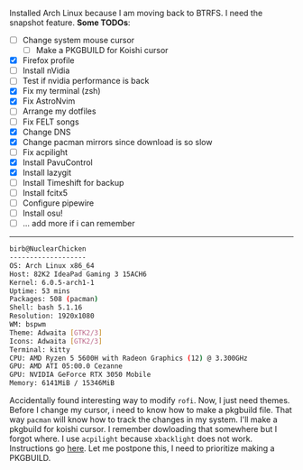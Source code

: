 Installed Arch Linux because I am moving back to BTRFS. I need the snapshot feature.
**Some TODOs**:
- [ ] Change system mouse cursor
	- [ ] Make a PKGBUILD for Koishi cursor
- [x] Firefox profile
- [ ] Install nVidia 
- [ ] Test if nvidia performance is back
- [x] Fix my terminal (zsh)
- [x] Fix AstroNvim
- [ ] Arrange my dotfiles
- [ ] Fix FELT songs
- [x] Change DNS
- [x] Change pacman mirrors since download is so slow
- [ ] Fix acpilight
- [x] Install PavuControl
- [x] Install lazygit
- [ ] Install Timeshift for backup
- [ ] Install fcitx5
- [ ] Configure pipewire
- [ ] Install osu!
- [ ] ... add more if i can remember

---
```sh
birb@NuclearChicken 
------------------- 
OS: Arch Linux x86_64 
Host: 82K2 IdeaPad Gaming 3 15ACH6 
Kernel: 6.0.5-arch1-1 
Uptime: 53 mins 
Packages: 508 (pacman) 
Shell: bash 5.1.16 
Resolution: 1920x1080 
WM: bspwm 
Theme: Adwaita [GTK2/3] 
Icons: Adwaita [GTK2/3] 
Terminal: kitty 
CPU: AMD Ryzen 5 5600H with Radeon Graphics (12) @ 3.300GHz 
GPU: AMD ATI 05:00.0 Cezanne 
GPU: NVIDIA GeForce RTX 3050 Mobile 
Memory: 6141MiB / 15346MiB 
```

Accidentally found interesting way to modify `rofi`. Now, I just need themes. 
Before I change my cursor, i need to know how to make a pkgbuild file. That way `pacman` will know how to track the changes in my system. I'll make a pkgbuild for koishi cursor. I remember dowloading that somewhere but I forgot where.
I use `acpilight` because `xbacklight` does not work. Instructions go [here](https://gitlab.com/wavexx/acpilight). Let me postpone this, I need to prioritize making a PKGBUILD.
